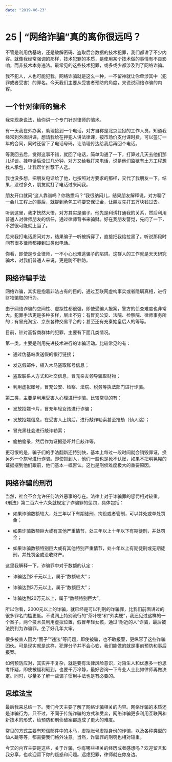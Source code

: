 ```yaml
---
date: "2019-06-23"
---  
```

      
# 25 | “网络诈骗”真的离你很远吗？
不管是利用伪基站，还是破解密码、盗取后台数据的技术犯罪，我们都讲了不少内容。就像我经常强调的那样，技术犯罪的本质，是使用某个技术做的事情有不良影响，而非技术本身违法。最常见的这些技术犯罪，或多或少都涉及到了网络诈骗。

我不犯人，人也可能犯我。网络诈骗就是这么一种，一不留神就让你牵涉其中（犯罪或者受害）的罪名。今天我们主要从受害者预防的角度，来说说网络诈骗的内容。

## 一个针对律师的骗术

我先现身说法，给你讲一个专门针对律师的骗术。

有一天我在外办案，助理接到一个电话，对方自称是北京监狱的工作人员，知道我经常到外面讲课，想请我给在押犯人讲法律课，按市场价支付课时费，可以签订一年的合同，同时还留下了电话号码，让助理传达给我后再回个电话。

等我回去后，觉得这事不错，就回了电话，简单沟通了一下，打算过几天去他们那儿详谈。挂电话后没过几分钟，对方又给我打来电话，说是他们监狱有土方工程想找人承包，让我帮忙推荐下人选。

我也没多想，把朋友电话给了他，也按照对方要求的那样，交代了我朋友一下。结果，没过多久，朋友就打了电话过来问我。

朋友开口就问“这人靠谱吗？你熟悉吗？”我很纳闷儿，结果朋友解释说，对方聊了一会儿工程上的事后，就提到承包工程要交保证金，让朋友先打五万块钱过去。

<!-- [[[read_end]]] -->

听到这里，我才恍然大悟，对方其实是骗子。他先是利诱打通我的关系，然后利用普通人对律师朋友的信任，通过律师背书来骗财。好在我朋友警觉，先问了一下，不然很可能就上当了。

后来我打电话质问对方，结果骗子一听被拆穿了，直接把我给拉黑了。听说那段时间有很多律师都接到过类似电话。

你看，即使是专业律师，一不小心也难逃骗子的陷阱。这群人的工作就是天天研究骗术，对我们普通人来说，更是防不胜防。

## 网络诈骗手法

网络诈骗，其实是抱着非法占有的目的，通过互联网虚构事实或者隐瞒真相，进行财物骗取的行为。

由于网络诈骗的空间性、虚拟性都很强，即使受骗人报案，警方的侦查难度也非常大。犯罪手法更是多种多样，层出不穷：有冒充公安、法院、检察院、律师事务所的；有冒充淘宝、京东各种交易平台的；甚至还有充秦始皇后人的等等。

目前，针对高智商群体的犯罪，主要有下面几类情况。

第一类，主要是利用先进技术进行的诈骗活动。比较常见的有：

* 通过伪基站发送假的银行链接；

* 发送假邮件，植入木马盗取账号信息；

* 盗取联系人方式和社交信息，冒充亲友领导骗取财物；

* 利用虚拟账号，冒充公安、检察、法院、税务等执法部门进行诈骗。

第二类，主要是利用受害人心理进行诈骗。比较常见的有：

* 发放招嫖卡片，冒充年轻女孩进行诈骗；

* 发放招嫖信息，在受害人上钩后，进行敲诈勒索甚至抢劫（仙人跳）；

* 冒充黑社会进行敲诈勒索；

* 偷拍偷录，然后作为证据恐吓并且敲诈等。

更可恨的是，骗子们的手法翻新还特别快，基本上每过一段时间就会销毁罪证，换另外一个旗号进行诈骗。即使抓到人，他们一般也是死不认账，如果不把明晃晃的证据摆到他们跟前，他们基本一概否认。这也是刑侦难度极大的重要原因。

## 网络诈骗的刑罚

当然，社会不会允许任何法外恶事的存在。法律上对于诈骗罪的惩罚相对较重。《刑法》第二百六十六条就规定了诈骗罪的惩罚，具体包括：

* 如果诈骗数额较大，处三年以下有期徒刑、拘役或者管制，可以并处或单处罚金；

* 如果诈骗数额巨大或有其他严重情节，处三年以上十年以下有期徒刑，并处罚金；

* 如果诈骗数额特别巨大或有其他特别严重情节，处十年以上有期徒刑或无期徒刑，并处罚金或没收财产。

这里我解释一下，诈骗罪中对于数额的认定：

* 诈骗达到2千元以上，属于“数额较大”；

* 诈骗达到3万元以上，属于“数额巨大”；

* 诈骗达到20万元以上，属于“数额特别巨大”。

所以你看，2000元以上的诈骗，就已经是可以判刑的诈骗罪，比我们前面讲过的很多罪名门槛更低。不说网上特别流行的“茶叶梗”和“外卖梗”，我还见过这样的一个案子，两个技术员利用虚拟位置，假冒年轻女孩，通过“附近的人”诈骗，最后被法院判为诈骗罪，坐了好几年大牢。

很多被害人因为“面子”“违法”等问题，即使被骗，也不敢报警，更纵容了这些诈骗团伙。可是现实就是这样，犯罪分子并不会心软，我们能做的就是事前预防和事后报案。

如何预防应对，其实并不复杂，就是要有法律风险意识，对陌生人和优惠多一份思考怀疑，即使被福利砸到，也要千万冷静，最好咨询一下专业人士比如律师再做决定。同时，尽量多了解一些骗子惯用手法也是有必要的。

## 思维法宝

最后我来总结一下。我们今天主要了解了网络诈骗相关的内容。网络诈骗的本质还是诈骗行为，只不过，不同于传统诈骗的方式和受众，网络诈骗更多利用互联网和新技术的形式，给预防和刑侦破案都造成了更大的难度。

常见的方式主要有短信邮件中的木马，虚拟账号虚拟身份的诈骗，以及各种类型的仙人跳等等，都需要我们格外注意。当然，诈骗罪的刑罚也相对较重。

今天的内容主要是这些，关于诈骗，你有哪些相关的经历或者感想吗？欢迎留言和我分享，也欢迎留下你的疑惑和问题。远虑犯罪，律师就在你身边。